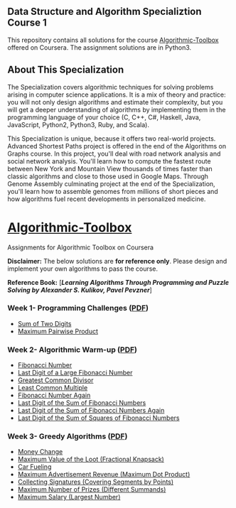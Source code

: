 ## Data Structure and Algorithm Specializtion Course 1
This repository contains all solutions for the course [Algorithmic-Toolbox](https://www.coursera.org/learn/algorithmic-toolbox) offered on Coursera. The assignment solutions are in Python3.
## About This Specialization

The Specialization covers algorithmic techniques for solving problems arising in computer science applications. It is a mix of theory and practice: you will not only design algorithms and estimate their complexity, but you will get a deeper understanding of algorithms by implementing them in the programming language of your choice (C, C++, C#, Haskell, Java, JavaScript, Python2, Python3, Ruby, and Scala).

This Specialization is unique, because it offers two real-world projects. Advanced Shortest Paths project is offered in the end of the Algorithms on Graphs course. In this project, you'll deal with road network analysis and social network analysis. You'll learn how to compute the fastest route between New York and Mountain View thousands of times faster than classic algorithms and close to those used in Google Maps. Through Genome Assembly culminating project at the end of the Specialization, you'll learn how to assemble genomes from millions of short pieces and how algorithms fuel recent developments in personalized medicine.

# [Algorithmic-Toolbox](https://www.coursera.org/learn/algorithmic-toolbox) </br>
Assignments for Algorithmic Toolbox on Coursera

**Disclaimer:** The below solutions are **for reference only**. Please design and implement your own algorithms to pass the course.

**Reference Book:** [***Learning Algorithms Through Programming and Puzzle Solving by Alexander S. Kulikov, Pavel Pevzner***]

### Week 1- Programming Challenges ([PDF](/week1_programming_challenges/week1_programming_challenges.pdf))

- [Sum of Two Digits](/week1_programming_challenges/1_sum_of_two_digits/APlusB.py)
- [Maximum Pairwise Product](/week1_programming_challenges/2_maximum_pairwise_product/max_pairwise_product.py)

### Week 2- Algorithmic Warm-up ([PDF](/week2_algorithmic_warmup/week2_algorithmic_warmup.pdf))

- [Fibonacci Number](week2_algorithmic_warmup/1_fibonacci_number/fibonacci.py)
- [Last Digit of a Large Fibonacci Number](week2_algorithmic_warmup/2_last_digit_of_fibonacci_number/fibonacci_last_digit.py)
- [Greatest Common Divisor](week2_algorithmic_warmup/3_greatest_common_divisor/gcd.py)
- [Least Common Multiple](week2_algorithmic_warmup/4_least_common_multiple/lcm.py)
- [Fibonacci Number Again](week2_algorithmic_warmup/5_fibonacci_number_again/fibonacci_huge.py)
- [Last Digit of the Sum of Fibonacci Numbers](week2_algorithmic_warmup/6_last_digit_of_the_sum_of_fibonacci_numbers/fibonacci_sum_last_digit.py)
- [Last Digit of the Sum of Fibonacci Numbers Again](week2_algorithmic_warmup/7_last_digit_of_the_sum_of_fibonacci_numbers_again/fibonacci_partial_sum.py)
- [Last Digit of the Sum of Squares of Fibonacci Numbers](week2_algorithmic_warmup/8_last_digit_of_the_sum_of_squares_of_fibonacci_numbers/fibonacci_sum_squares.py)

### Week 3- Greedy Algorithms ([PDF](week3_greedy_algorithms/week3_greedy_algorithms.pdf))

- [Money Change](week3_greedy_algorithms/1_money_change/change.py)
- [Maximum Value of the Loot (Fractional Knapsack)](week3_greedy_algorithms/2_maximum_value_of_the_loot/fractional_knapsack.py)
- [Car Fueling](week3_greedy_algorithms/3_car_fueling/car_fueling.py)
- [Maximum Advertisement Revenue (Maximum Dot Product)](week3_greedy_algorithms/4_maximum_advertisement_revenue/dot_product.py)
- [Collecting Signatures (Covering Segments by Points)](week3_greedy_algorithms/5_collecting_signatures/covering_segments.py)
- [Maximum Number of Prizes (Different Summands)](week3_greedy_algorithms/6_maximum_number_of_prizes/different_summands.py)
- [Maximum Salary (Largest Number)](week3_greedy_algorithms/7_maximum_salary/largest_number.py)




